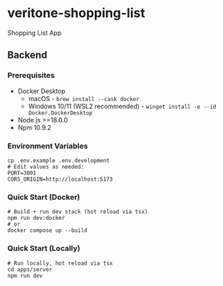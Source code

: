 # veritone-shopping-list
Shopping List App

## Backend
### Prerequisites
- Docker Desktop
  - macOS - `brew install --cask docker`
  - Windows 10/11 (WSL2 recommended) - `winget install -e --id Docker.DockerDesktop`
- Node.js >=18.0.0
- Npm 10.9.2

### Environment Variables
```
cp .env.example .env.development
# Edit values as needed:
PORT=3001
CORS_ORIGIN=http://localhost:5173
```

### Quick Start (Docker)
```
# Build + run dev stack (hot reload via tsx)
npm run dev:docker
# or
docker compose up --build
```

### Quick Start (Locally)
```
# Run locally, hot reload via tsx
cd apps/server
npm run dev
```
